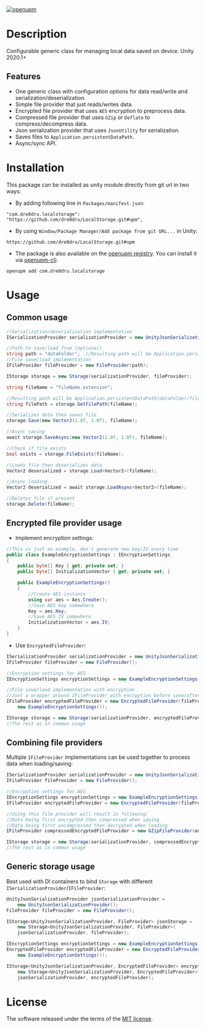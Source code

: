 [![openupm](https://img.shields.io/npm/v/com.dre0dru.localstorage?label=openupm&registry_uri=https://package.openupm.com)](https://openupm.com/packages/com.dre0dru.localstorage/)
# Description
Configurable generic class for managing local data saved on device.
Unity 2020.1+

## Features
- One generic class with configuration options for data read/write and serialization/deserialization.
- Simple file provider that just reads/writes data.
- Encrypted file provider that uses `AES` encryption to preprocess data.
- Compressed file provider that uses `GZip` or `Deflate` to compress/decompress data.
- Json serialization provider that uses `JsonUtility` for serialization.
- Saves files to `Application.persistentDataPath`.
- Async/sync API.

# Installation
This package can be installed as unity module directly from git url in two ways:
- By adding following line in `Packages/manifest.json`:
```
"com.dre0dru.localstorage": "https://github.com/dre0dru/LocalStorage.git#upm",
```
- By using `Window/Package Manager/Add package from git URL...` in Unity:
```
https://github.com/dre0dru/LocalStorage.git#upm
```
- The package is also available on the [openupm registry](https://openupm.com). You can install it via [openupm-cli](https://github.com/openupm/openupm-cli):
```
openupm add com.dre0dru.localstorage
```
  
# Usage
## Common usage
```c#
//Serialization/deserialization implementation
ISerializationProvider serializationProvider = new UnityJsonSerializationProvider();

//Path to save/load from (optional)
string path = "dataFolder";  //Resulting path will be Application.persistentDataPath/dataFolder
//File save/load implementation
IFileProvider fileProvider = new FileProvider(path);

IStorage storage = new Storage(serializationProvider, fileProvider);

string fileName = "fileName.extension";

//Resulting path will be Application.persistentDataPath/dataFolder/fileName.extension
string filePath = storage.GetFilePath(fileName);

//Serializes data then saves file
storage.Save(new Vector2(1.0f, 1.0f), fileName);

//Async saving
await storage.SaveAsync(new Vector2(1.0f, 1.0f), fileName);

//Check if file exists
bool exists = storage.FileExists(fileName);

//Loads file then deserializes data
Vector2 deserialized = storage.Load<Vector2>(fileName);

//Async loading
Vector2 deserialized = await storage.LoadAsync<Vector2>(fileName);

//Deletes file if present
storage.Delete(fileName);
```
## Encrypted file provider usage
- Implement encryption settings:
```c#
//This is just an example, don't generate new key/IV every time
public class ExampleEncryptionSettings : IEncryptionSettings
{
    public byte[] Key { get; private set; }
    public byte[] InitializationVector { get; private set; }

    public ExampleEncryptionSettings()
    {
        //Create AES instance
        using var aes = Aes.Create();
        //Save AES key somewhere
        Key = aes.Key;
        //Save AES IV somewhere
        InitializationVector = aes.IV;
    }
}
```
- Use `EncryptedFileProvider`:
```c#
ISerializationProvider serializationProvider = new UnityJsonSerializationProvider();
IFileProvider fileProvider = new FileProvider();

//Encryption settings for AES
IEncryptionSettings encryptionSettings = new ExampleEncryptionSettings();

//File save/load implementation with encryption
//Just a wrapper around IFileProvider with encryption before save/after load
IFileProvider encryptedFileProvider = new EncryptedFileProvider(fileProvider, 
    new ExampleEncryptionSettings());

IStorage storage = new Storage(serializationProvider, encryptedFileProvider);
//The rest as in common usage
```
## Combining file providers
Multiple `IFileProvider` implementations can be used together to process data when loading/saving:
```c#
ISerializationProvider serializationProvider = new UnityJsonSerializationProvider();
IFileProvider fileProvider = new FileProvider();

//Encryption settings for AES
IEncryptionSettings encryptionSettings = new ExampleEncryptionSettings();
IFileProvider encryptedFileProvider = new EncryptedFileProvider(fileProvider, encryptionSettings);

//Using this file provider will result in following:
//Data being first encrypted then compressed when saving
//Data being first uncompressed then decrypted when loading
IFileProvider compressedEncryptedFileProvider = new GZipFileProvider(encryptedFileProvider);

IStorage storage = new Storage(serializationProvider, compressedEncryptedFileProvider);
//The rest as in common usage
```
## Generic storage usage
Best used with DI containers to bind `Storage` with different `ISerializationProvider`/`IFileProvider`:
```c#
UnityJsonSerializationProvider jsonSerializationProvider = 
    new UnityJsonSerializationProvider();
FileProvider fileProvider = new FileProvider();

IStorage<UnityJsonSerializationProvider, FileProvider> jsonStorage = 
    new Storage<UnityJsonSerializationProvider, FileProvider>(
    jsonSerializationProvider, fileProvider);

IEncryptionSettings encryptionSettings = new ExampleEncryptionSettings();
EncryptedFileProvider encryptedFileProvider = new EncryptedFileProvider(fileProvider, 
    new ExampleEncryptionSettings());

IStorage<UnityJsonSerializationProvider, EncryptedFileProvider> encryptedJsonStorage = 
    new Storage<UnityJsonSerializationProvider, EncryptedFileProvider>(
    jsonSerializationProvider, encryptedFileProvider);
```
# License
The software released under the terms of the [MIT license](./LICENSE.md).